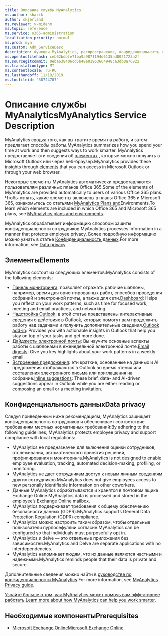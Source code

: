 ```yaml
---
title: Описание службы MyAnalytics
ms.author: sharik
author: skjerland
ms.reviewer: v-midehm
ms.topic: reference
ms.service: o365-administration
localization_priority: normal
ms.prod: mya
ms.custom: Adm_ServiceDesc
description: Функции MyAnalytics, распространение, конфиденциальность и необходимые условия
ms.openlocfilehash: ceb62bdbfe71ba9a9871194d6135ad8021723a2f
ms.sourcegitcommit: 0eba638406cd5b48e01963664948ca3db0a76822
ms.translationtype: MT
ms.contentlocale: ru-RU
ms.lasthandoff: 11/19/2019
ms.locfileid: "38724707"
---
```

# <a name="myanalytics-service-description"></a><span data-ttu-id="cdee7-103">Описание службы MyAnalytics</span><span class="sxs-lookup"><span data-stu-id="cdee7-103">MyAnalytics Service Description</span></span>

<span data-ttu-id="cdee7-104">MyAnalytics сводка того, как вы тратите время на работу, и затем предлагает способы работы.</span><span class="sxs-lookup"><span data-stu-id="cdee7-104">MyAnalytics summarizes how you spend your time at work and then suggests ways to work smarter.</span></span> <span data-ttu-id="cdee7-105">MyAnalytics предоставляет эти сведения об [элементах](#elements) , которые можно получить в Microsoft Outlook или через веб-браузер.</span><span class="sxs-lookup"><span data-stu-id="cdee7-105">MyAnalytics provides these insights through [elements](#elements) that you can access in Microsoft Outlook or through your web browser.</span></span>

<span data-ttu-id="cdee7-106">Некоторые элементы MyAnalytics автоматически предоставляются пользователям различных планов Office 365.</span><span class="sxs-lookup"><span data-stu-id="cdee7-106">Some of the elements of MyAnalytics are provided automatically to users of various Office 365 plans.</span></span> <span data-ttu-id="cdee7-107">Чтобы узнать, какие элементы включены в планы Office 365 и Microsoft 365, ознакомьтесь со статьями [MyAnalytics Plans and](https://docs.microsoft.com/workplace-analytics/myanalytics/overview/plans-environments)Environments.</span><span class="sxs-lookup"><span data-stu-id="cdee7-107">To learn which elements are included in which Office 365 and Microsoft 365 plans, see [MyAnalytics plans and environments](https://docs.microsoft.com/workplace-analytics/myanalytics/overview/plans-environments).</span></span>  

<span data-ttu-id="cdee7-108">MyAnalytics обрабатывает информацию способом защиты конфиденциальности сотрудников.</span><span class="sxs-lookup"><span data-stu-id="cdee7-108">MyAnalytics processes information in a manner that protects employee privacy.</span></span> <span data-ttu-id="cdee7-109">Более подробную информацию можно узнать в статье [Конфиденциальность данных](#data-privacy).</span><span class="sxs-lookup"><span data-stu-id="cdee7-109">For more information, see [Data privacy](#data-privacy).</span></span>

## <a name="elements"></a><span data-ttu-id="cdee7-110">Элементы</span><span class="sxs-lookup"><span data-stu-id="cdee7-110">Elements</span></span>

<span data-ttu-id="cdee7-111">MyAnalytics состоит из следующих элементов:</span><span class="sxs-lookup"><span data-stu-id="cdee7-111">MyAnalytics consists of the following elements:</span></span>

* <span data-ttu-id="cdee7-112">[Панель мониторинга](https://docs.microsoft.com/workplace-analytics/myanalytics/use/dashboard-2): позволяет отражать рабочие шаблоны, например, время для ориентированных работ, способов проведения собраний и электронной почты, а также для сети.</span><span class="sxs-lookup"><span data-stu-id="cdee7-112">[Dashboard](https://docs.microsoft.com/workplace-analytics/myanalytics/use/dashboard-2): Helps you reflect on your work patterns, such as time for focused work, meeting and email practices, and networking.</span></span>
* <span data-ttu-id="cdee7-113">[Надстройка Outlook](https://docs.microsoft.com/workplace-analytics/myanalytics/use/add-in): в этой статье представлены интерактивные сведения о действиях в Outlook, которые помогут вам продолжить работу над задачами и получить дополнительные сведения.</span><span class="sxs-lookup"><span data-stu-id="cdee7-113">[Outlook add-in](https://docs.microsoft.com/workplace-analytics/myanalytics/use/add-in): Provides you with actionable insights in Outlook that help you stay on top of your tasks and get more done.</span></span>
* <span data-ttu-id="cdee7-114">[Дайджесты электронной почты](https://docs.microsoft.com/workplace-analytics/myanalytics/use/email-digest-2): Вы научите основные аспекты работы с шаблонами в еженедельной электронной почте.</span><span class="sxs-lookup"><span data-stu-id="cdee7-114">[Email digests](https://docs.microsoft.com/workplace-analytics/myanalytics/use/email-digest-2): Give you key highlights about your work patterns in a weekly email.</span></span>
* <span data-ttu-id="cdee7-115">[Встроенные предложения](https://docs.microsoft.com/workplace-analytics/myanalytics/use/mya-notifications): эти краткие, основанные на данных и AI предложения отображаются в Outlook во время чтения или составления электронного письма или приглашения на собрание.</span><span class="sxs-lookup"><span data-stu-id="cdee7-115">[Inline suggestions](https://docs.microsoft.com/workplace-analytics/myanalytics/use/mya-notifications): These brief, data- and AI-driven suggestions appear in Outlook while you are either reading or composing an email or a meeting invitation.</span></span>

## <a name="data-privacy"></a><span data-ttu-id="cdee7-116">Конфиденциальность данных</span><span class="sxs-lookup"><span data-stu-id="cdee7-116">Data privacy</span></span>

<span data-ttu-id="cdee7-117">Следуя приведенным ниже рекомендациям, MyAnalytics защищает конфиденциальность сотрудников и обеспечивает соответствие требованиям местных нормативных требований:</span><span class="sxs-lookup"><span data-stu-id="cdee7-117">By adhering to the following guidelines, MyAnalytics protects employee privacy and support compliance with local regulations:</span></span>

* <span data-ttu-id="cdee7-118">MyAnalytics не предназначен для включения оценки сотрудников, отслеживания, автоматического принятия решений, профилирования и мониторинга.</span><span class="sxs-lookup"><span data-stu-id="cdee7-118">MyAnalytics is not designed to enable employee evaluation, tracking, automated decision-making, profiling, or monitoring.</span></span>
* <span data-ttu-id="cdee7-119">MyAnalytics не дает сотрудникам доступ к новым личным сведениям других сотрудников.</span><span class="sxs-lookup"><span data-stu-id="cdee7-119">MyAnalytics does not give employees access to new personally identifiable information on other coworkers.</span></span>
* <span data-ttu-id="cdee7-120">Данные MyAnalytics обрабатываются и хранятся в почтовом ящике Exchange Online.</span><span class="sxs-lookup"><span data-stu-id="cdee7-120">MyAnalytics data is processed and stored in the employee’s Exchange Online mailbox.</span></span>
* <span data-ttu-id="cdee7-121">MyAnalytics поддерживает требования к общему обеспечению безопасности данных (GDPR).</span><span class="sxs-lookup"><span data-stu-id="cdee7-121">MyAnalytics supports General Data Protection Regulation (GDPR) compliance.</span></span>
* <span data-ttu-id="cdee7-122">MyAnalytics можно настроить таким образом, чтобы отдельные пользователи пурпосефуллии согласие.</span><span class="sxs-lookup"><span data-stu-id="cdee7-122">MyAnalytics can be configured so that individuals must purposefully opt in.</span></span>
* <span data-ttu-id="cdee7-123">MyAnalytics и delve — это отдельные приложения без зависимостей.</span><span class="sxs-lookup"><span data-stu-id="cdee7-123">MyAnalytics and Delve are separate applications with no interdependencies.</span></span>
* <span data-ttu-id="cdee7-124">MyAnalytics напоминает людям, что их данные являются частными и надежными.</span><span class="sxs-lookup"><span data-stu-id="cdee7-124">MyAnalytics reminds people that their data is private and secure.</span></span>

<span data-ttu-id="cdee7-125">Дополнительные сведения можно найти в [руководстве по конфиденциальности MyAnalytics](https://docs.microsoft.com/workplace-analytics/myanalytics/overview/privacy-guide).</span><span class="sxs-lookup"><span data-stu-id="cdee7-125">For more information, see [MyAnalytics Privacy guide](https://docs.microsoft.com/workplace-analytics/myanalytics/overview/privacy-guide).</span></span>

<span data-ttu-id="cdee7-126">[Узнайте больше о том, как MyAnalytics может помочь вам эффективнее работать](https://products.office.com/business/myanalytics-personal-analytics).</span><span class="sxs-lookup"><span data-stu-id="cdee7-126">[Learn more about how MyAnalytics can help you work smarter](https://products.office.com/business/myanalytics-personal-analytics).</span></span>

## <a name="prerequisites"></a><span data-ttu-id="cdee7-127">Необходимые компоненты</span><span class="sxs-lookup"><span data-stu-id="cdee7-127">Prerequisites</span></span>

* [<span data-ttu-id="cdee7-128">Microsoft Exchange Online</span><span class="sxs-lookup"><span data-stu-id="cdee7-128">Microsoft Exchange Online</span></span>](https://docs.microsoft.com/office365/servicedescriptions/exchange-online-service-description/exchange-online-service-description)
